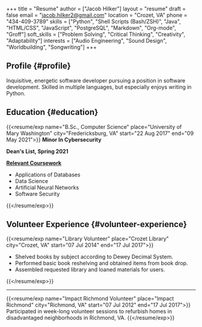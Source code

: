 +++
title = "Resume"
author = ["Jacob Hilker"]
layout = "resume"
draft = false
email = "jacob.hilker2@gmail.com"
location = "Crozet, VA"
phone = "434-409-3789"
skills = ["Python", "Shell Scripts (Bash/ZSH)", "Java", "HTML/CSS", "JavaScript", "PostgreSQL", "Markdown", "Org-mode", "Groff"]
soft_skills = ["Problem Solving", "Critical Thinking", "Creativity", "Adaptability"]
interests = ["Audio Engineering", "Sound Design", "Worldbuilding", "Songwriting"]
+++

## Profile {#profile}

<div class="cvwrapper">
  <div></div>

Inquisitive, energetic software developer pursuing a position in software development. Skilled in multiple languages, but especially enjoys writing in Python.

</div>


## Education {#education}

<div class="cvwrapper">
  <div></div>

{{<resume/exp name="B.Sc., Computer Science" place="University of Mary Washington" city="Fredericksburg, VA" start="22 Aug 2017" end="09 May 2021">}}
**Minor In Cybersecurity**

**Dean's List, Spring 2021**

**<ins>Relevant Coursework</ins>**

-   Applications of Databases
-   Data Science
-   Artificial Neural Networks
-   Software Security

{{</resume/exp>}}

</div>


## Volunteer Experience {#volunteer-experience}

<div class="cvwrapper">
  <div></div>

{{<resume/exp name="Library Volunteer" place="Crozet Library" city="Crozet, VA" start="07 Jul 2014" end="17 Jul 2017">}}

-   Shelved books by subject according to Dewey Decimal System.
-   Performed basic book reshelving and obtained items from book drop.
-   Assembled requested library and loaned materials for users.

{{</resume/exp>}}

<hr>

{{<resume/exp name="Impact Richmond Volunteer" place="Impact Richmond" city="Richmond, VA" start="07 Jul 2012" end="17 Jul 2017">}}
Participated in week-long volunteer sessions to refurbish homes in disadvantaged neighborhoods in Richmond, VA.
{{</resume/exp>}}

</div>

<br/>
